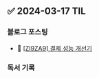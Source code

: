 ## ✅ 2024-03-17 TIL

### 블로그 포스팅

- 📝 [[ZI9ZA9] 결제 성능 개선기](https://sechoi.tistory.com/35)

### 독서 기록

